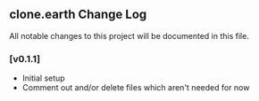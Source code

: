 ## clone.earth Change Log

All notable changes to this project will be documented in this file.

### [v0.1.1]

* Initial setup
* Comment out and/or delete files which aren't needed for now
